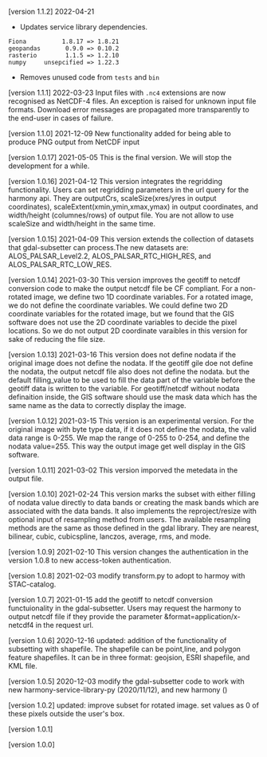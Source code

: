 [version 1.1.2] 2022-04-21
* Updates service library dependencies.

```text
Fiona          1.8.17 => 1.8.21
geopandas       0.9.0 => 0.10.2
rasterio        1.1.5 => 1.2.10
numpy     unsepcified => 1.22.3
```
* Removes unused code from `tests` and `bin`

[version 1.1.1] 2022-03-23
Input files with `.nc4` extensions are now recognised as NetCDF-4 files. An
exception is raised for unknown input file formats. Download error messages are
propagated more transparently to the end-user in cases of failure.

[version 1.1.0] 2021-12-09
New functionality added for being able to produce PNG output from NetCDF input

[version 1.0.17] 2021-05-05
This is the final version. We will stop the development for a while.

[version 1.0.16] 2021-04-12
This version integrates the regridding functionality. Users can set regridding parameters in the url query for the harmony api. They are outputCrs, scaleSize(xres/yres in output coordinates), scaleExtent(xmin,ymin,xmax,ymax) in output coordinates, and width/height (columnes/rows) of output file. You are not allow to use scaleSize and width/height in the same time.

[version 1.0.15] 2021-04-09
This version extends the collection of datasets that gdal-subsetter can process.The new datasets are: ALOS_PALSAR_Level2.2, ALOS_PALSAR_RTC_HIGH_RES, and ALOS_PALSAR_RTC_LOW_RES.

[version 1.0.14] 2021-03-30
This version improves the geotiff to netcdf conversion code to make the output netcdf file be CF compliant. For a non-rotated image, we define two 1D coordinate variables. For a rotated image, we do not define the coordinate variables. We could define two 2D coordinate variables for the rotated image, but we found that the GIS software does not use the 2D coordinate variables to decide the pixel locations. So we do not output 2D coordinate varaibles in this version for sake of reducing the file size.

[version 1.0.13] 2021-03-16
This version does not define nodata if the original image does not define the nodata. If the geotiff gile doe not define the nodata, the output netcdf file also does not define the nodata. but the default filling_value to be used to fill the data part of the variable before the geotiff data is written to the variable. For geotiff/netcdf without nodata definaition inside, the GIS software should use the mask data which has the same name as the data to correctly display the image.

[version 1.0.12] 2021-03-15
This version is an experimental version. For the original image with byte type data, if it does not define the nodata, the valid data range is 0-255. We map the range of 0-255 to 0-254, and define the nodata value=255. This way the output image get well display in the GIS software.

[version 1.0.11] 2021-03-02
This version imporved the metedata in the output file.

[version 1.0.10] 2021-02-24
This version marks the subset with either filling of nodata value directly to data bands or creating the mask bands which are associated with the data bands. It also implements the reproject/resize with optional input of resampling method from users. The available resampling methods are the same as those defined in the gdal library. They are nearest, bilinear, cubic, cubicspline, lanczos, average, rms, and mode.

[version 1.0.9] 2021-02-10
This version changes the authentication in the version 1.0.8 to new access-token authentication.

[version 1.0.8] 2021-02-03
modify transform.py to adopt to harmoy with STAC-catalog.

[version 1.0.7] 2021-01-15
add the geotiff to netcdf conversion functuionality in the gdal-subsetter. Users may request the harmony to output netcdf file if they provide the parameter &format=application/x-netcdf4 in the request url.

[version 1.0.6]  2020-12-16
updated: addition of the functionality of subsetting with shapefile. The shapefile can be point,line, and polygon feature shapefiles. It can be in three format: geojsion, ESRI shapefile, and KML file.

[version 1.0.5]  2020-12-03
modify the gdal-subsetter code to work with new harmony-service-library-py (2020/11/12), and new harmony ()

[version 1.0.2]
updated: improve subset for rotated image. set values as 0 of these pixels outside the user's box.

[version 1.0.1]

[version 1.0.0]
